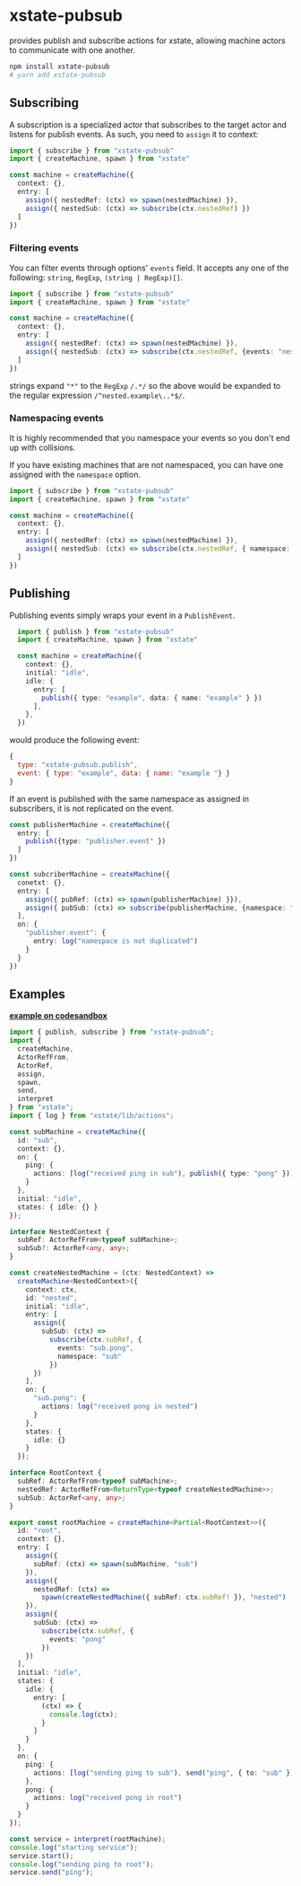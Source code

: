 # xstate-pubsub
provides publish and subscribe actions for xstate, allowing machine actors to communicate with one another.
```bash
npm install xstate-pubsub
# yarn add xstate-pubsub
```


## Subscribing
A subscription is a specialized actor that subscribes to the target actor and listens for publish events. As such, you need to `assign` it to context:

```typescript
import { subscribe } from "xstate-pubsub"
import { createMachine, spawn } from "xstate"

const machine = createMachine({
  context: {},
  entry: [
    assign({ nestedRef: (ctx) => spawn(nestedMachine) }),
    assign({ nestedSub: (ctx) => subscribe(ctx.nestedRef) })
  ]
})
```
### Filtering events

You can filter events through options' `events` field. It accepts any one of the following: `string`, `RegExp`, `(string | RegExp)[]`.

```typescript
import { subscribe } from "xstate-pubsub"
import { createMachine, spawn } from "xstate"

const machine = createMachine({
  context: {},
  entry: [
    assign({ nestedRef: (ctx) => spawn(nestedMachine) }),
    assign({ nestedSub: (ctx) => subscribe(ctx.nestedRef, {events: "nested.example.*" }) })
  ]
})
```
strings expand `"*"` to the `RegExp` `/.*/` so the above would be expanded to the regular expression `/^nested.example\..*$/`.


### Namespacing events

It is highly recommended that you namespace your events so you don't end up with collisions. 

If you have existing machines that are not namespaced, you can have one assigned with the `namespace` option.

```typescript
import { subscribe } from "xstate-pubsub"
import { createMachine, spawn } from "xstate"

const machine = createMachine({
  context: {},
  entry: [
    assign({ nestedRef: (ctx) => spawn(nestedMachine) }),
    assign({ nestedSub: (ctx) => subscribe(ctx.nestedRef, { namespace: "nested", events: "nested.example.*" }) })
  ]
})
```

## Publishing

Publishing events simply wraps your event in a `PublishEvent`. 

```typescript
  import { publish } from "xstate-pubsub"
  import { createMachine, spawn } from "xstate"

  const machine = createMachine({
    context: {},
    initial: "idle",
    idle: {
      entry: [
        publish({ type: "example", data: { name: "example" } })
      ],
    },
  })
```
would produce the following event:
```javascript 
{ 
  type: "xstate-pubsub.publish", 
  event: { type: "example", data: { name: "example "} } 
}
```

If an event is published with the same namespace as assigned in subscribers, it is not replicated on the event.

```typescript
const publisherMachine = createMachine({
  entry: [
    publish({type: "publisher.event" })
  ]
})

const subcriberMachine = createMachine({
  conetxt: {},
  entry: [
    assign({ pubRef: (ctx) => spawn(publisherMachine) }}),
    assign({ pubSub: (ctx) => subscribe(publisherMachine, {namespace: "publisher" })})
  ],
  on: {
    "publisher.event": {
      entry: log("namespace is not duplicated")
    }
  }
})
```



## Examples
**[example on codesandbox](https://codesandbox.io/s/wonderful-khayyam-4xihe?file=/src/index.ts)**
```typescript
import { publish, subscribe } from "xstate-pubsub";
import {
  createMachine,
  ActorRefFrom,
  ActorRef,
  assign,
  spawn,
  send,
  interpret
} from "xstate";
import { log } from "xstate/lib/actions";

const subMachine = createMachine({
  id: "sub",
  context: {},
  on: {
    ping: {
      actions: [log("received ping in sub"), publish({ type: "pong" })]
    }
  },
  initial: "idle",
  states: { idle: {} }
});

interface NestedContext {
  subRef: ActorRefFrom<typeof subMachine>;
  subSub?: ActorRef<any, any>;
}

const createNestedMachine = (ctx: NestedContext) =>
  createMachine<NestedContext>({
    context: ctx,
    id: "nested",
    initial: "idle",
    entry: [
      assign({
        subSub: (ctx) =>
          subscribe(ctx.subRef, {
            events: "sub.pong",
            namespace: "sub"
          })
      })
    ],
    on: {
      "sub.pong": {
        actions: log("received pong in nested")
      }
    },
    states: {
      idle: {}
    }
  });

interface RootContext {
  subRef: ActorRefFrom<typeof subMachine>;
  nestedRef: ActorRefFrom<ReturnType<typeof createNestedMachine>>;
  subSub: ActorRef<any, any>;
}

export const rootMachine = createMachine<Partial<RootContext>>({
  id: "root",
  context: {},
  entry: [
    assign({
      subRef: (ctx) => spawn(subMachine, "sub")
    }),
    assign({
      nestedRef: (ctx) =>
        spawn(createNestedMachine({ subRef: ctx.subRef! }), "nested")
    }),
    assign({
      subSub: (ctx) =>
        subscribe(ctx.subRef, {
          events: "pong"
        })
    })
  ],
  initial: "idle",
  states: {
    idle: {
      entry: [
        (ctx) => {
          console.log(ctx);
        }
      ]
    }
  },
  on: {
    ping: {
      actions: [log("sending ping to sub"), send("ping", { to: "sub" })]
    },
    pong: {
      actions: log("received pong in root")
    }
  }
});

const service = interpret(rootMachine);
console.log("starting service");
service.start();
console.log("sending ping to root");
service.send("ping");

```